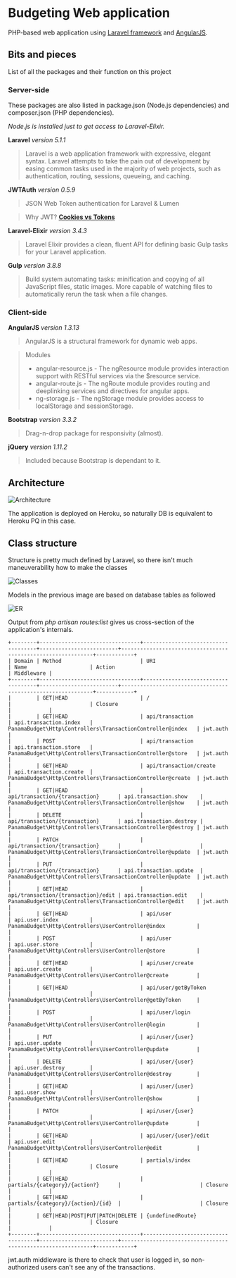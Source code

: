 # Budgeting Web application

PHP-based web application using [Laravel framework](https://laravel.com/) and [AngularJS](https://angularjs.org/).

## Bits and pieces
List of all the packages and their function on this project
### Server-side
These packages are also listed in package.json (Node.js dependencies) and composer.json (PHP dependencies).

*Node.js is installed just to get access to Laravel-Elixir.*

**Laravel** *version 5.1.1*

> Laravel is a web application framework with expressive, elegant syntax. Laravel attempts to take the pain out of development by easing common tasks used in the majority of web projects, such as authentication, routing, sessions, queueing, and caching.

**JWTAuth** *version 0.5.9*

> JSON Web Token authentication for Laravel & Lumen 

>  Why JWT?
  [**Cookies vs Tokens**](https://auth0.com/blog/2014/01/07/angularjs-authentication-with-cookies-vs-token/)

**Laravel-Elixir** *version 3.4.3*

> Laravel Elixir provides a clean, fluent API for defining basic Gulp tasks for your Laravel application.

**Gulp** *version 3.8.8*

> Build system automating tasks: minification and copying of all JavaScript files, static images. More capable of watching files to automatically rerun the task when a file changes.

### Client-side

**AngularJS** *version 1.3.13*

> AngularJS is a structural framework for dynamic web apps.

> Modules
> * angular-resource.js - The ngResource module provides interaction support with RESTful services via the $resource service.
> * angular-route.js - The ngRoute module provides routing and deeplinking services and directives for angular apps.
> * ng-storage.js - The ngStorage module provides access to localStorage and sessionStorage.

**Bootstrap** *version 3.3.2*

> Drag-n-drop package for responsivity (almost).

**jQuery** *version 1.11.2*

> Included because Bootstrap is dependant to it.

## Architecture

![Architecture](http://i.imgur.com/1SminRU.png)

The application is deployed on Heroku, so naturally DB is equivalent to Heroku PQ in this case.

## Class structure

Structure is pretty much defined by Laravel, so there isn't much maneuverability how to make the classes

![Classes](http://i.imgur.com/72WAkSL.png)

Models in the previous image are based on database tables as followed

![ER](http://i.imgur.com/mA9dGGs.png)


Output from *php artisan routes:list* gives us cross-section of the application's internals.

    +--------+--------------------------------+------------------------------------+-------------------------+-------------------------------------------------------------+------------+
    | Domain | Method                         | URI                                | Name                    | Action                                                      | Middleware |
    +--------+--------------------------------+------------------------------------+-------------------------+-------------------------------------------------------------+------------+
    |        | GET|HEAD                       | /                                  |                         | Closure                                                     |            |
    |        | GET|HEAD                       | api/transaction                    | api.transaction.index   | PanamaBudget\Http\Controllers\TransactionController@index   | jwt.auth   |
    |        | POST                           | api/transaction                    | api.transaction.store   | PanamaBudget\Http\Controllers\TransactionController@store   | jwt.auth   |
    |        | GET|HEAD                       | api/transaction/create             | api.transaction.create  | PanamaBudget\Http\Controllers\TransactionController@create  | jwt.auth   |
    |        | GET|HEAD                       | api/transaction/{transaction}      | api.transaction.show    | PanamaBudget\Http\Controllers\TransactionController@show    | jwt.auth   |
    |        | DELETE                         | api/transaction/{transaction}      | api.transaction.destroy | PanamaBudget\Http\Controllers\TransactionController@destroy | jwt.auth   |
    |        | PATCH                          | api/transaction/{transaction}      |                         | PanamaBudget\Http\Controllers\TransactionController@update  | jwt.auth   |
    |        | PUT                            | api/transaction/{transaction}      | api.transaction.update  | PanamaBudget\Http\Controllers\TransactionController@update  | jwt.auth   |
    |        | GET|HEAD                       | api/transaction/{transaction}/edit | api.transaction.edit    | PanamaBudget\Http\Controllers\TransactionController@edit    | jwt.auth   |
    |        | GET|HEAD                       | api/user                           | api.user.index          | PanamaBudget\Http\Controllers\UserController@index          |            |
    |        | POST                           | api/user                           | api.user.store          | PanamaBudget\Http\Controllers\UserController@store          |            |
    |        | GET|HEAD                       | api/user/create                    | api.user.create         | PanamaBudget\Http\Controllers\UserController@create         |            |
    |        | GET|HEAD                       | api/user/getByToken                |                         | PanamaBudget\Http\Controllers\UserController@getByToken     |            |
    |        | POST                           | api/user/login                     |                         | PanamaBudget\Http\Controllers\UserController@login          |            |
    |        | PUT                            | api/user/{user}                    | api.user.update         | PanamaBudget\Http\Controllers\UserController@update         |            |
    |        | DELETE                         | api/user/{user}                    | api.user.destroy        | PanamaBudget\Http\Controllers\UserController@destroy        |            |
    |        | GET|HEAD                       | api/user/{user}                    | api.user.show           | PanamaBudget\Http\Controllers\UserController@show           |            |
    |        | PATCH                          | api/user/{user}                    |                         | PanamaBudget\Http\Controllers\UserController@update         |            |
    |        | GET|HEAD                       | api/user/{user}/edit               | api.user.edit           | PanamaBudget\Http\Controllers\UserController@edit           |            |
    |        | GET|HEAD                       | partials/index                     |                         | Closure                                                     |            |
    |        | GET|HEAD                       | partials/{category}/{action?}      |                         | Closure                                                     |            |
    |        | GET|HEAD                       | partials/{category}/{action}/{id}  |                         | Closure                                                     |            |
    |        | GET|HEAD|POST|PUT|PATCH|DELETE | {undefinedRoute}                   |                         | Closure                                                     |            |
    +--------+--------------------------------+------------------------------------+-------------------------+-------------------------------------------------------------+------------+

jwt.auth middleware is there to check that user is logged in, so non-authorized users can't see any of the transactions.
